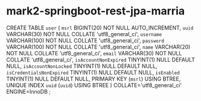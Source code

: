 # mark2-springboot-rest-jpa-marria

CREATE TABLE `user` (
`msrl` BIGINT(20) NOT NULL AUTO_INCREMENT,
`uuid` VARCHAR(30) NOT NULL COLLATE 'utf8_general_ci',
`username` VARCHAR(100) NOT NULL COLLATE 'utf8_general_ci',
`password` VARCHAR(100) NOT NULL COLLATE 'utf8_general_ci',
`name` VARCHAR(20) NOT NULL COLLATE 'utf8_general_ci',
`email` VARCHAR(30) NOT NULL COLLATE 'utf8_general_ci',
`isAccountNonExpired` TINYINT(1) NULL DEFAULT NULL,
`isAccountNonLocked` TINYINT(1) NULL DEFAULT NULL,
`isCredentialsNonExpired` TINYINT(1) NULL DEFAULT NULL,
`isEnabled` TINYINT(1) NULL DEFAULT NULL,
PRIMARY KEY (`msrl`) USING BTREE,
UNIQUE INDEX `uuid` (`uuid`) USING BTREE
)
COLLATE='utf8_general_ci'
ENGINE=InnoDB
;
